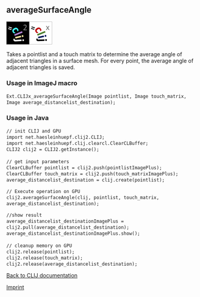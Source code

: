 ## averageSurfaceAngle
![Image](images/mini_clij2_logo.png)![Image](images/mini_clijx_logo.png)

Takes a pointlist and a touch matrix to determine the average angle of adjacent triangles in a surface mesh. For every point, the average angle of adjacent triangles is saved.

### Usage in ImageJ macro
```
Ext.CLIJx_averageSurfaceAngle(Image pointlist, Image touch_matrix, Image average_distancelist_destination);
```


### Usage in Java
```
// init CLIJ and GPU
import net.haesleinhuepf.clij2.CLIJ;
import net.haesleinhuepf.clij.clearcl.ClearCLBuffer;
CLIJ2 clij2 = CLIJ2.getInstance();

// get input parameters
ClearCLBuffer pointlist = clij2.push(pointlistImagePlus);
ClearCLBuffer touch_matrix = clij2.push(touch_matrixImagePlus);
average_distancelist_destination = clij.create(pointlist);
```

```
// Execute operation on GPU
clij2.averageSurfaceAngle(clij, pointlist, touch_matrix, average_distancelist_destination);
```

```
//show result
average_distancelist_destinationImagePlus = clij2.pull(average_distancelist_destination);
average_distancelist_destinationImagePlus.show();

// cleanup memory on GPU
clij2.release(pointlist);
clij2.release(touch_matrix);
clij2.release(average_distancelist_destination);
```


[Back to CLIJ documentation](https://clij.github.io/)

[Imprint](https://clij.github.io/imprint)
